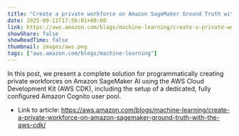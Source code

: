 ```yaml
---
title: "Create a private workforce on Amazon SageMaker Ground Truth with the AWS CDK"
date: 2025-09-11T17:56:01+00:00
link: https://aws.amazon.com/blogs/machine-learning/create-a-private-workforce-on-amazon-sagemaker-ground-truth-with-the-aws-cdk/
showShare: false
showReadTime: false
thumbnail: images/aws.png
tags: ["aws.amazon.com/blogs/machine-learning"]
---
```

In this post, we present a complete solution for programmatically creating private workforces on Amazon SageMaker AI using the AWS Cloud Development Kit (AWS CDK), including the setup of a dedicated, fully configured Amazon Cognito user pool.

- Link to article: https://aws.amazon.com/blogs/machine-learning/create-a-private-workforce-on-amazon-sagemaker-ground-truth-with-the-aws-cdk/